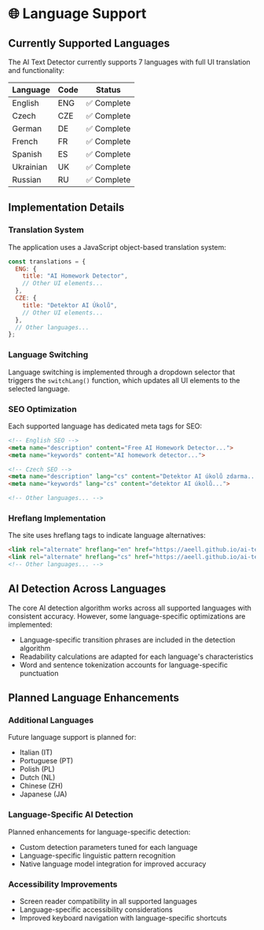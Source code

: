 # 🌐 Language Support

## Currently Supported Languages

The AI Text Detector currently supports 7 languages with full UI translation and functionality:

| Language | Code | Status |
|----------|------|--------|
| English | ENG | ✅ Complete |
| Czech | CZE | ✅ Complete |
| German | DE | ✅ Complete |
| French | FR | ✅ Complete |
| Spanish | ES | ✅ Complete |
| Ukrainian | UK | ✅ Complete |
| Russian | RU | ✅ Complete |

## Implementation Details

### Translation System

The application uses a JavaScript object-based translation system:

```javascript
const translations = {
  ENG: {
    title: "AI Homework Detector",
    // Other UI elements...
  },
  CZE: {
    title: "Detektor AI Úkolů",
    // Other UI elements...
  },
  // Other languages...
};
```

### Language Switching

Language switching is implemented through a dropdown selector that triggers the `switchLang()` function, which updates all UI elements to the selected language.

### SEO Optimization

Each supported language has dedicated meta tags for SEO:

```html
<!-- English SEO -->
<meta name="description" content="Free AI Homework Detector...">
<meta name="keywords" content="AI homework detector...">

<!-- Czech SEO -->
<meta name="description" lang="cs" content="Detektor AI úkolů zdarma...">
<meta name="keywords" lang="cs" content="detektor AI úkolů...">

<!-- Other languages... -->
```

### Hreflang Implementation

The site uses hreflang tags to indicate language alternatives:

```html
<link rel="alternate" hreflang="en" href="https://aeell.github.io/ai-text-detector/">
<link rel="alternate" hreflang="cs" href="https://aeell.github.io/ai-text-detector/">
<!-- Other languages... -->
```

## AI Detection Across Languages

The core AI detection algorithm works across all supported languages with consistent accuracy. However, some language-specific optimizations are implemented:

- Language-specific transition phrases are included in the detection algorithm
- Readability calculations are adapted for each language's characteristics
- Word and sentence tokenization accounts for language-specific punctuation

## Planned Language Enhancements

### Additional Languages

Future language support is planned for:

- Italian (IT)
- Portuguese (PT)
- Polish (PL)
- Dutch (NL)
- Chinese (ZH)
- Japanese (JA)

### Language-Specific AI Detection

Planned enhancements for language-specific detection:

- Custom detection parameters tuned for each language
- Language-specific linguistic pattern recognition
- Native language model integration for improved accuracy

### Accessibility Improvements

- Screen reader compatibility in all supported languages
- Language-specific accessibility considerations
- Improved keyboard navigation with language-specific shortcuts
